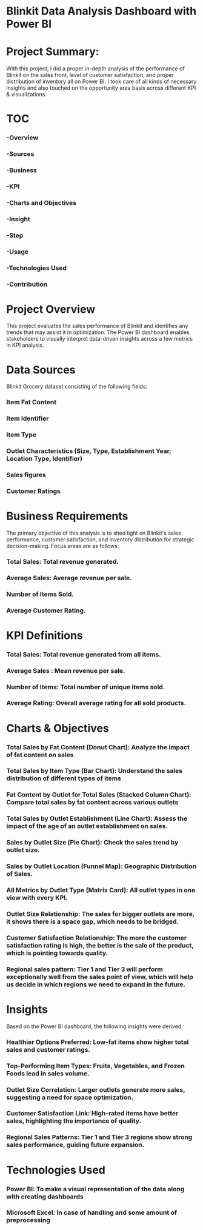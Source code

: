 # Blinkit Data Analysis Dashboard with Power BI
# Project Summary:
With this project, I did a proper in-depth analysis of the performance of Blinkit on the sales front, level of customer satisfaction, and proper distribution of inventory all on Power BI. I took care of all kinds of necessary insights and also touched on the opportunity area basis across different KPI & visualizations.
# TOC
### -Overview
### -Sources
### -Business
### -KPI
### -Charts and Objectives
### -Insight
### -Step
### -Usage
### -Technologies Used
### -Contribution

# Project Overview
This project evaluates the sales performance of Blinkit and identifies any trends that may assist it in optimization. The Power BI dashboard enables stakeholders to visually interpret data-driven insights across a few metrics in KPI analysis.

# Data Sources
Blinkit Grocery dataset consisting of the following fields: 
### Item Fat Content
### Item Identifier
### Item Type
### Outlet Characteristics (Size, Type, Establishment Year, Location Type, Identifier)
### Sales figures
### Customer Ratings

# Business Requirements
The primary objective of this analysis is to shed light on Blinkit's sales performance, customer satisfaction, and inventory distribution for strategic decision-making.
Focus areas are as follows:
### Total Sales: Total revenue generated.
### Average Sales: Average revenue per sale.
### Number of Items Sold.
### Average Customer Rating.
 
# KPI Definitions 
### Total Sales: Total revenue generated from all items.
### Average Sales : Mean revenue per sale.
### Number of Items: Total number of unique items sold.
### Average Rating: Overall average rating for all sold products.

# Charts & Objectives
### Total Sales by Fat Content (Donut Chart): Analyze the impact of fat content on sales
### Total Sales by Item Type (Bar Chart): Understand the sales distribution of different types of items
### Fat Content by Outlet for Total Sales (Stacked Column Chart): Compare total sales by fat content across various outlets
### Total Sales by Outlet Establishment (Line Chart): Assess the impact of the age of an outlet establishment on sales.
### Sales by Outlet Size (Pie Chart): Check the sales trend by outlet size.
### Sales by Outlet Location (Funnel Map): Geographic Distribution of Sales.
### All Metrics by Outlet Type (Matrix Card): All outlet types in one view with every KPI.
### Outlet Size Relationship: The sales for bigger outlets are more, it shows there is a space gap, which needs to be bridged.
### Customer Satisfaction Relationship: The more the customer satisfaction rating is high, the better is the sale of the product, which is pointing towards quality.
### Regional sales pattern: Tier 1 and Tier 3 will perform exceptionally well from the sales point of view, which will help us decide in which regions we need to expand in the future.
 
# Insights
Based on the Power BI dashboard, the following insights were derived:

### Healthier Options Preferred: Low-fat items show higher total sales and customer ratings.
### Top-Performing Item Types: Fruits, Vegetables, and Frozen Foods lead in sales volume.
### Outlet Size Correlation: Larger outlets generate more sales, suggesting a need for space optimization.
### Customer Satisfaction Link: High-rated items have better sales, highlighting the importance of quality.
### Regional Sales Patterns: Tier 1 and Tier 3 regions show strong sales performance, guiding future expansion.


# Technologies Used
### Power BI: To make a visual representation of the data along with creating dashboards
### Microsoft Excel: In case of handling and some amount of preprocessing

